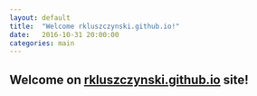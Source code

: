 ```yaml
---
layout: default
title:  "Welcome rkluszczynski.github.io!"
date:   2016-10-31 20:00:00
categories: main
---
```


## Welcome on [rkluszczynski.github.io](https://rkluszczynski.github.io/) site! 

